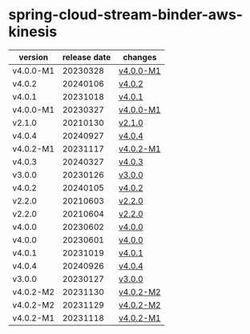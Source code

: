 # spring-cloud-stream-binder-aws-kinesis	


|version|release date|changes|
|---|---|---|
|v4.0.0-M1|20230328|[v4.0.0-M1](./v4.0.0-M1-20230328.md)|
|v4.0.2|20240106|[v4.0.2](./v4.0.2-20240106.md)|
|v4.0.1|20231018|[v4.0.1](./v4.0.1-20231018.md)|
|v4.0.0-M1|20230327|[v4.0.0-M1](./v4.0.0-M1-20230327.md)|
|v2.1.0|20210130|[v2.1.0](./v2.1.0-20210130.md)|
|v4.0.4|20240927|[v4.0.4](./v4.0.4-20240927.md)|
|v4.0.2-M1|20231117|[v4.0.2-M1](./v4.0.2-M1-20231117.md)|
|v4.0.3|20240327|[v4.0.3](./v4.0.3-20240327.md)|
|v3.0.0|20230126|[v3.0.0](./v3.0.0-20230126.md)|
|v4.0.2|20240105|[v4.0.2](./v4.0.2-20240105.md)|
|v2.2.0|20210603|[v2.2.0](./v2.2.0-20210603.md)|
|v2.2.0|20210604|[v2.2.0](./v2.2.0-20210604.md)|
|v4.0.0|20230602|[v4.0.0](./v4.0.0-20230602.md)|
|v4.0.0|20230601|[v4.0.0](./v4.0.0-20230601.md)|
|v4.0.1|20231019|[v4.0.1](./v4.0.1-20231019.md)|
|v4.0.4|20240926|[v4.0.4](./v4.0.4-20240926.md)|
|v3.0.0|20230127|[v3.0.0](./v3.0.0-20230127.md)|
|v4.0.2-M2|20231130|[v4.0.2-M2](./v4.0.2-M2-20231130.md)|
|v4.0.2-M2|20231129|[v4.0.2-M2](./v4.0.2-M2-20231129.md)|
|v4.0.2-M1|20231118|[v4.0.2-M1](./v4.0.2-M1-20231118.md)|
